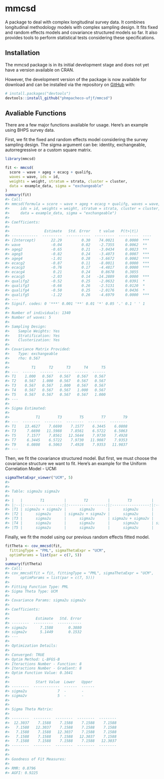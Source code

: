 
# mmcsd

A package to deal with complex longitudinal survey data. It combines
longitudinal methodology models with complex sampling design. It fits
fixed and random effects models and covariance structured models so far.
It also provides tools to perform statistical tests considering these
specifications.

## Installation

The mmcsd package is in its initial development stage and does not yet
have a version available on CRAN.

However, the development version of the package is now available for
download and can be installed via the repository on
[GitHub](https://github.com/) with:

``` r
# install.packages("devtools")
devtools::install_github("phmpacheco-ufjf/mmcsd")
```

## Avaliable Functions

There are a few major functions available for usage. Here’s an example
using BHPS survey data.

First, we fit the fixed and random effects model considering the survey
sampling design. The sigma argument can be: identity, exchangeable,
autorregressive or a custom square matrix.

``` r
library(mmcsd)

fit <- mmcsd(
  score ~ wave + ageg + ecacg + qualifg,
  waves = wave, ids = id,
  weights = weight, stratum = strata, cluster = cluster,
  data = example_data, sigma = "exchangeable"
)
summary(fit)
#> Call:
#> mmcsd(formula = score ~ wave + ageg + ecacg + qualifg, waves = wave, 
#>     ids = id, weights = weight, stratum = strata, cluster = cluster, 
#>     data = example_data, sigma = "exchangeable")
#> 
#> Coefficients:
#> 
#>                Estimate   Std. Error    t value   P(t>|t|)      
#> ------------  ---------  -----------  ---------  ---------  ----
#> (Intercept)       22.29         0.30    74.0021     0.0000  *** 
#> wave              -0.04         0.02    -2.7355     0.0062  **  
#> ageg2             -0.65         0.21    -3.0434     0.0023  **  
#> ageg3             -0.82         0.24    -3.4073     0.0007  *** 
#> ageg4             -1.01         0.28    -3.6672     0.0002  *** 
#> ecacg2            -0.87         0.11    -8.0011     0.0000  *** 
#> ecacg3            -0.76         0.17    -4.4817     0.0000  *** 
#> ecacg4             0.21         0.24     0.8678     0.3855      
#> ecacg5            -2.03         0.14   -14.2889     0.0000  *** 
#> qualifg2          -0.52         0.25    -2.0632     0.0391  *   
#> qualifg3          -0.66         0.26    -2.5131     0.0120  *   
#> qualifg4          -0.50         0.25    -2.0176     0.0436  *   
#> qualifg5          -1.22         0.26    -4.6979     0.0000  *** 
#> ---
#> Signif. codes: 0 '***' 0.001 '**' 0.01 '*' 0.05 '.' 0.1 ' ' 1
#> 
#> Number of individuals: 1340 
#> Number of waves: 5 
#> 
#> Sampling Design:
#>    Sample Weights: Yes
#>    Stratification: Yes
#>    Clusterization: Yes
#> 
#> Covariance Matrix Provided:
#>    Type: exchangeable
#>    rho: 0.567
#> 
#>          T1      T2      T3      T4      T5
#> ---  ------  ------  ------  ------  ------
#> T1    1.000   0.567   0.567   0.567   0.567
#> T2    0.567   1.000   0.567   0.567   0.567
#> T3    0.567   0.567   1.000   0.567   0.567
#> T4    0.567   0.567   0.567   1.000   0.567
#> T5    0.567   0.567   0.567   0.567   1.000
#> ---
#> 
#> Sigma Estimated:
#> 
#>            T1        T3        T5        T7        T9
#> ---  --------  --------  --------  --------  --------
#> T1    13.4627    7.6690    7.1577    6.3445    6.0808
#> T3     7.6690   11.5988    7.8561    6.5722    6.5063
#> T5     7.1577    7.8561   12.5644    7.9730    7.4928
#> T7     6.3445    6.5722    7.9730   11.9087    7.9353
#> T9     6.0808    6.5063    7.4928    7.9353   11.9837
#> ---
```

Then, we fit the covariance structured model. But first, we must choose
the covariance structure we want to fit. Here’s an example for the
Uniform Correlation Model - UCM:

``` r
sigmaThetaExpr_viewer("UCM", 5)
#> 
#> 
#> Table: sigma2u sigma2v
#> 
#> |   |        T1         |        T2         |        T3         |        T4         |        T5         |
#> |:--|:-----------------:|:-----------------:|:-----------------:|:-----------------:|:-----------------:|
#> |T1 | sigma2u + sigma2v |      sigma2u      |      sigma2u      |      sigma2u      |      sigma2u      |
#> |T2 |      sigma2u      | sigma2u + sigma2v |      sigma2u      |      sigma2u      |      sigma2u      |
#> |T3 |      sigma2u      |      sigma2u      | sigma2u + sigma2v |      sigma2u      |      sigma2u      |
#> |T4 |      sigma2u      |      sigma2u      |      sigma2u      | sigma2u + sigma2v |      sigma2u      |
#> |T5 |      sigma2u      |      sigma2u      |      sigma2u      |      sigma2u      | sigma2u + sigma2v |
```

Finally, we fit the model using our previous random effects fitted
model.

``` r
fitTheta <- cov_mmcsd(fit,
  fittingType = "PML", sigmaThetaExpr = "UCM",
  optimParams = list(par = c(7, 5))
)
summary(fitTheta)
#> Call:
#> cov_mmcsd(fit = fit, fittingType = "PML", sigmaThetaExpr = "UCM", 
#>     optimParams = list(par = c(7, 5)))
#> 
#> Fitting Function Type: PML
#> Sigma Theta Type: UCM
#> 
#> Covariance Params: sigma2u sigma2v
#> 
#> Coefficients:
#> 
#>            Estimate   Std. Error
#> --------  ---------  -----------
#> sigma2u      7.1588       0.3880
#> sigma2v      5.1449       0.1532
#> ---
#> 
#> Optimization Details:
#> 
#> Converged: TRUE
#> Optim Method: L-BFGS-B
#> Iteractions Number - Function: 8
#> Iteractions Number - Gradient: 8
#> Optim Function Value: 0.1641
#> 
#>            Start Value  Lower   Upper 
#> --------  ------------  ------  ------
#> sigma2u              7  -       -     
#> sigma2v              5  -       -     
#> 
#> 
#> Sigma Theta Matrix:
#> 
#> --------  --------  --------  --------  --------
#>  12.3037    7.1588    7.1588    7.1588    7.1588
#>   7.1588   12.3037    7.1588    7.1588    7.1588
#>   7.1588    7.1588   12.3037    7.1588    7.1588
#>   7.1588    7.1588    7.1588   12.3037    7.1588
#>   7.1588    7.1588    7.1588    7.1588   12.3037
#> --------  --------  --------  --------  --------
#> 
#> 
#> Goodness of Fit Measures:
#> 
#> RMR: 0.8796
#> AGFI: 0.9225
```
